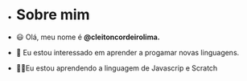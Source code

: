 - # Sobre mim

- 😃 Olá, meu nome é **@cleitoncordeirolima.** 
- 👀 Eu estou interessado em aprender a progamar novas linguagens.
- 👨‍💻Eu estou aprendendo a linguagem de Javascrip e Scratch 
